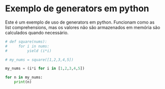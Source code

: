 # Exemplo de generators em python

Este é um exemplo de uso de generators em python. Funcionam como as list comprehensions, mas os valores não são armazenados em memória
são calculados quando necessário.

```py
# def square(nums):
#     for i in nums:
#         yield (i*i)

# my_nums = square([1,2,3,4,5])

my_nums = (i*i for i in [1,2,3,4,5])

for n in my_nums:
    print(n)
```
